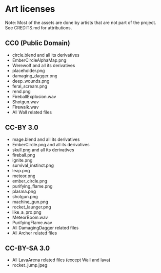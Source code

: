 # Art licenses #

Note: Most of the assets are done by artists that are not part of the project.
See CREDITS.md for attributions.

## CC0 (Public Domain) ##

- circle.blend and all its derivatives
- EmberCircleAlphaMap.png
- Werewolf and all its derivatives
- placeholder.png
- damaging_dagger.png
- deep_wounds.png
- feral_scream.png
- rend.png
- FireballExplosion.wav
- Shotgun.wav
- Firewalk.wav
- All Wall related files

## CC-BY 3.0 ##

- mage.blend and all its derivatives
- EmberCircle.png and all its derivatives
- skull.png and all its derivatives
- fireball.png
- ignite.png
- survival_instinct.png
- leap.png
- meteor.png
- ember_circle.png
- purifying_flame.png
- plasma.png
- shotgun.png
- machine_gun.png
- rocket_launger.png
- like_a_pro.png
- MeteorBoom.wav
- PurifyingFlame.wav
- All DamagingDagger related files
- All Archer related files

## CC-BY-SA 3.0 ##

- All LavaArena related files (except Wall and lava)
- rocket_jump.jpeg
